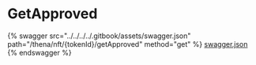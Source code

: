 # GetApproved

{% swagger src="../../../../.gitbook/assets/swagger.json" path="/thena/nft/{tokenId}/getApproved" method="get" %}
[swagger.json](../../../../.gitbook/assets/swagger.json)
{% endswagger %}
